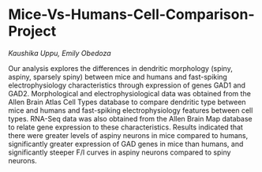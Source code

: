 # Mice-Vs-Humans-Cell-Comparison-Project

*Kaushika Uppu, Emily Obedoza*

Our analysis explores the differences in dendritic morphology (spiny, aspiny, sparsely spiny) between mice and humans and fast-spiking electrophysiology characteristics through expression of genes GAD1 and GAD2. Morphological and electrophysiological data was obtained from the Allen Brain Atlas Cell Types database to compare dendritic type between mice and humans and fast-spiking electrophysiology features between cell types. RNA-Seq data was also obtained from the Allen Brain Map database to relate gene expression to these characteristics. Results indicated that there were greater levels of aspiny neurons in mice compared to humans, significantly greater expression of GAD genes in mice than humans, and significantly steeper F/I curves in aspiny neurons compared to spiny neurons.
